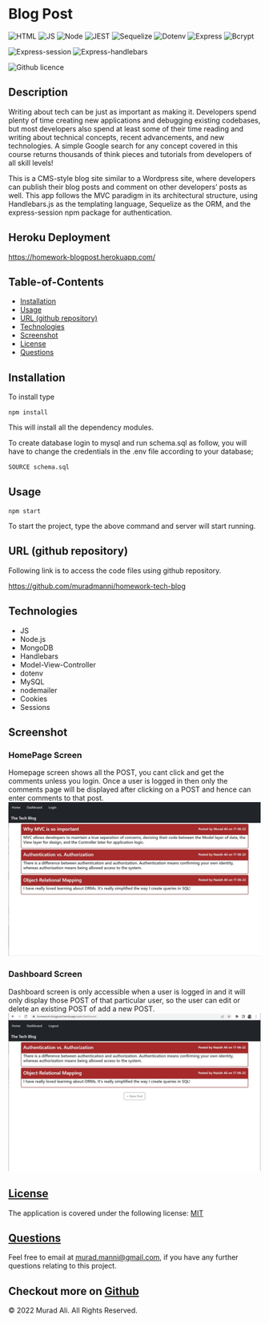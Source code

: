 # Blog Post

![HTML](https://img.shields.io/badge/-NODE-orange) ![JS](https://img.shields.io/badge/-JS-yellow) ![Node](https://img.shields.io/badge/-MySQL2-darkgreen)
![JEST](https://img.shields.io/badge/-SQL-darkred) ![Sequelize](https://img.shields.io/badge/-Sequelize-blue) ![Dotenv](https://img.shields.io/badge/-Dotenv-purple) ![Express](https://img.shields.io/badge/Express-indigo) ![Bcrypt](https://img.shields.io/badge/Bcrypt-white)

![Express-session](https://img.shields.io/badge/Express-session-brown) ![Express-handlebars](https://img.shields.io/badge/Express-handlebars-red) 

![Github licence](https://img.shields.io/badge/license-MIT-blue)

## Description

Writing about tech can be just as important as making it. Developers spend plenty of time creating new applications and debugging existing codebases, but most developers also spend at least some of their time reading and writing about technical concepts, recent advancements, and new technologies. A simple Google search for any concept covered in this course returns thousands of think pieces and tutorials from developers of all skill levels!

This is a CMS-style blog site similar to a Wordpress site, where developers can publish their blog posts and comment on other developers’ posts as well. This app follows the MVC paradigm in its architectural structure, using Handlebars.js as the templating language, Sequelize as the ORM, and the express-session npm package for authentication.

## Heroku Deployment

https://homework-blogpost.herokuapp.com/

## Table-of-Contents
* [Installation](#installation)
* [Usage](#usage)
* [URL (github repository)](#urlrepo)
* [Technologies](#technologies)
* [Screenshot](#screenshot)
* [License](#license)
* [Questions](#questions)


## Installation  

To install type

    npm install

This will install all the dependency modules.

To create database login to mysql and run schema.sql as follow, you will have to change the credentials in the .env file according to your database;
    
    SOURCE schema.sql

## Usage      
    npm start

To start the project, type the above command and server will start running.

## URL (github repository)<a name="urlrepo"></a>

Following link is to access the code files using github repository.

https://github.com/muradmanni/homework-tech-blog

## Technologies
* JS
* Node.js
* MongoDB
* Handlebars
* Model-View-Controller
* dotenv
* MySQL
* nodemailer
* Cookies
* Sessions

## Screenshot
### HomePage Screen
Homepage screen shows all the POST, you cant click and get the comments unless you login. Once a user is logged in then only the comments page will be displayed after clicking on a POST and hence can enter comments to that post.
![homepage image](/public/images/mainpage.jpg)

### Dashboard Screen
Dashboard screen is only accessible when a user is logged in and it will only display those POST of that particular user, so the user can edit or delete an existing POST of add a new POST.
![homepage image](/public/images/dashboard.jpg)

## [License](#table-of-contents)
The application is covered under the following license: [MIT](https://choosealicense.com/licenses/mit/)

## [Questions](#table-of-contents)
Feel free to email at murad.manni@gmail.com, if you have any further questions relating to this project.

Checkout more on [Github](https://github.com/muradmanni)
---
© 2022 Murad Ali. All Rights Reserved.
